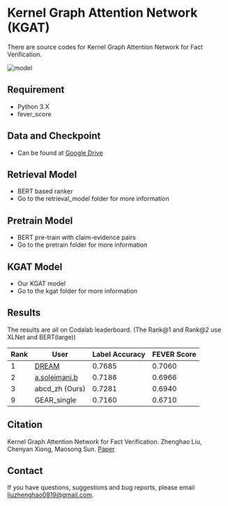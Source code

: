 # Kernel Graph Attention Network (KGAT)
There are source codes for Kernel Graph Attention Network for Fact Verification.


![model](https://github.com/thunlp/KernelGAT/blob/master/model.png)

## Requirement
* Python 3.X
* fever_score


## Data and Checkpoint
* Can be found at [Google Drive](https://drive.google.com/open?id=1cv9dfYN_dF8GyILFbON6IUB-iU3nsNLp)


## Retrieval Model
* BERT based ranker
* Go to the retrieval_model folder for more information

## Pretrain Model
* BERT pre-train with claim-evidence pairs
* Go to the pretrain folder for more information

## KGAT Model
* Our KGAT model
* Go to the kgat folder for more information


## Results
The results are all on Codalab leaderboard. (The Rank@1 and Rank@2 use XLNet and BERT(large))


| Rank | User | Label Accuracy| FEVER Score |
| --------  | -------- | --------  | --------  |
|1|[DREAM](https://arxiv.org/pdf/1909.03745.pdf)|0\.7685|0\.7060|
|2|[a.soleimani.b](https://arxiv.org/pdf/1910.02655.pdf)|0\.7186|0\.6966 |
|3|abcd_zh (Ours)|0\.7281|0\.6940|
|9|GEAR_single	|0\.7160|0\.6710|


## Citation

Kernel Graph Attention Network for Fact Verification. Zhenghao Liu, Chenyan Xiong, Maosong Sun. [Paper](https://arxiv.org/pdf/1910.09796.pdf)


## Contact
If you have questions, suggestions and bug reports, please email liuzhenghao0819@gmail.com.